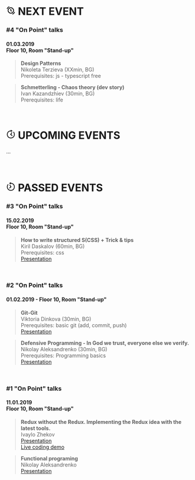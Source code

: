 # <img width="25" src="https://github.com/FED-EPAM/onPoint/blob/master/assets/next.png?raw=true"> NEXT EVENT
### #4 "On Point" talks
#### 01.03.2019<br /> Floor 10, Room "Stand-up"

> <b>Design Patterns</b><br /> Nikoleta Terzieva (XXmin, BG)<br />
Prerequisites: js - typescript free

> <b>Schmetterling - Chaos theory (dev story)</b><br /> Ivan Kazandzhiev (30min, BG)<br />
Prerequisites: life
<br />

# <img width="25" src="https://github.com/FED-EPAM/onPoint/blob/master/assets/future.png?raw=true"> UPCOMING EVENTS

...
<br /><br /><br />

# <img width="25" src="https://github.com/FED-EPAM/onPoint/blob/master/assets/past.png?raw=true"> PASSED EVENTS

### #3 "On Point" talks
#### 15.02.2019<br /> Floor 10, Room "Stand-up"

> <b>How to write structured S(CSS) + Trick & tips </b><br /> Kiril Daskalov (60min, BG)<br />
Prerequisites: css<br />
<a href="https://slides.com/kirildaskalov/deck/fullscreen#/">Presentation</a>
<br />

### #2 "On Point" talks
#### 01.02.2019 - Floor 10, Room "Stand-up"

> <b>Git-Git</b><br /> Viktoria Dinkova (30min, BG)<br />
Prerequisites: basic git (add, commit, push)<br />
<a href="https://docs.google.com/presentation/d/1vi3vOoFJgJ6bPIm8AIQAO_RXZwYzxgmPBT6xnvGdec8/edit?usp=sharing">Presentation</a>

> <b>Defensive Programming - In God we trust, everyone else we verify.</b><br /> Nikolay Aleksandrenko (30min, BG)<br />
Prerequisites: Programming basics<br />
<a href="https://docs.google.com/presentation/d/1jwzZNUO133yDx-dgbLkzbAO4ergdSpwgPvuCzmLC6z4/edit?usp=sharing">Presentation</a>
<br />

### #1 "On Point" talks
#### 11.01.2019<br /> Floor 10, Room "Stand-up"

> <b>Redux without the Redux. Implementing the Redux idea with the latest tools.</b><br /> Ivaylo Zhekov<br />
<a href="https://l3pmkvlkpm.codesandbox.io/#/title">Presentation</a><br />
<a href="https://codesandbox.io/s/2wyp51jxxp">Live coding demo</a>

> <b>Functional programing</b><br /> Nikolay Aleksandrenko<br />
<a href="https://docs.google.com/presentation/d/1K1kEXhoy8Q52Z0NTwJ0OAa3i8rPPSrof4KdBKmAxhSQ/edit?usp=sharing">Presentation</a>


